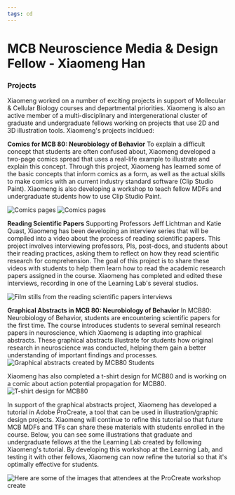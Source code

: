 ```yaml
---
tags: cd
---
```

# MCB Neuroscience Media & Design Fellow - Xiaomeng Han


### Projects
Xiaomeng worked on a number of exciting projects in support of Mollecular & Cellular Biology courses and departmental priorities. Xiaomeng is also an active member of a multi-disciplinary and intergenerational cluster of graduate and undergraduate fellows working on projects that use 2D and 3D illustration tools. Xiaomeng's projects incldued:

**Comics for MCB 80: Neurobiology of Behavior**
To explain a difficult concept that students are often confused about, Xiaomeng developed a two-page comics spread that uses a real-life example to illustrate and explain this concept. Through this project, Xiaomeng has learned some of the basic concepts that inform comics as a form, as well as the actual skills to make comics with an current industry standard software (Clip Studio Paint). Xiaomeng is also developing a workshop to teach fellow MDFs and undergraduate students how to use Clip Studio Paint.

![Comics pages](https://files.slack.com/files-pri/T0HTW3H0V-F03FU4DP4MP/page001_finished.png?pub_secret=b3e47b2b15)
![Comics pages](https://files.slack.com/files-pri/T0HTW3H0V-F03FFFMK9B5/page002_finished.png?pub_secret=584ec1203a)

**Reading Scientific Papers**
Supporting Professors Jeff Lichtman and Katie Quast, Xiaomeng has been developing an interview series that will be compiled into a video about the process of reading scientific papers. This project involves interviewing professors, PIs, post-docs, and students about their reading practices, asking them to reflect on how they read scientific research for comprehension. The goal of this project is to share these videos with students to help them learn how to read the academic research papers assigned in the course. Xiaomeng has completed and edited these interviews, recording in one of the Learning Lab's several studios.

![Film stills from the reading scientific papers interviews](https://files.slack.com/files-pri/T0HTW3H0V-F02QBUJSCPQ/interview_screenshots.png?pub_secret=6c24cdf342)

**Graphical Abstracts in MCB 80: Neurobiology of Behavior**
In MCB80: Neurobiology of Behavior, students are encountering scientific papers for the first time. The course introduces students to several seminal research papers in neuroscience, which Xiaomeng is adapting into graphical abstracts. These graphical abstracts illustrate for students how original research in neuroscience was conducted, helping them gain a better understanding of important findings and processes.
![Graphical abstracts created by MCB80 Students](https://files.slack.com/files-pri/T0HTW3H0V-F02QP7J5BQR/hhmodelgraphicabstract_simplifiedversion_xiaomenghan_20210921.png?pub_secret=fb564f1e72)

Xiaomeng has also completed a t-shirt design for MCB80 and is working on a comic about action potential propagation for MCB80.
![T-shirt design for MCB80](https://files.slack.com/files-pri/T0HTW3H0V-F02QAHY5082/t-shirt_design.png?pub_secret=9f709ae26e)

In support of the graphical abstracts project, Xiaomeng has developed a tutorial in Adobe ProCreate, a tool that can be used in illustration/graphic design projects. Xiaomeng will continue to refine this tutorial so that future MCB MDFs and TFs can share these materials with students enrolled in the course. Below, you can see some illustrations that graduate and undergraduate fellows at the the Learning Lab created by following Xiaomeng's tutorial. By developing this workshop at the Learning Lab, and testing it with other fellows, Xiaomeng can now refine the tutorial so that it's optimally effective for students.

![Here are some of the images that attendees at the ProCreate workshop create](https://files.slack.com/files-pri/T0HTW3H0V-F02QX8MG8HF/worshop_work_compilation.png?pub_secret=9ffe77f430)

